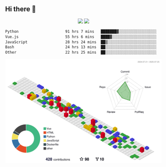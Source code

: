 ## Hi there 👋
<div align="center">
<span>  </span>
<img height="170px" src="https://github-readme-stats.vercel.app/api?username=bigQY&show_icons=true&count_private==true&v=3" /><span>        </span><img height="170px" src="https://github-readme-stats.vercel.app/api/top-langs/?username=bigQY&layout=compact&langs_count=8&hide=html&v=3" />
<span>  </span>
</div>
<div align="center">

<!--START_SECTION:waka-->

```txt
Python                     91 hrs 7 mins   ███████▓░░░░░░░░░░░░░░░░░   30.17 %
Vue.js                     55 hrs 6 mins   ████▓░░░░░░░░░░░░░░░░░░░░   18.25 %
JavaScript                 28 hrs 24 mins  ██▒░░░░░░░░░░░░░░░░░░░░░░   09.41 %
Bash                       24 hrs 13 mins  ██░░░░░░░░░░░░░░░░░░░░░░░   08.02 %
Other                      22 hrs 25 mins  ██░░░░░░░░░░░░░░░░░░░░░░░   07.42 %
```

<!--END_SECTION:waka-->
</div>

![](./profile-3d-contrib/profile-gitblock.svg)
